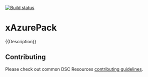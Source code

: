 [![Build status](https://ci.appveyor.com/api/projects/status/prt9elpmmiuyg508/branch/master?svg=true)](https://ci.appveyor.com/project/PowerShell/xazurepack/branch/master)

# xAzurePack

{{Description}}

## Contributing
Please check out common DSC Resources [contributing guidelines](https://github.com/PowerShell/DscResource.Kit/blob/master/CONTRIBUTING.md).
